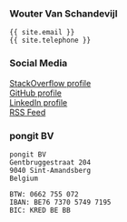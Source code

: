 ### Wouter Van Schandevijl
```
{{ site.email }}
{{ site.telephone }}
```

### Social Media
[StackOverflow profile][stackoverflow]  
[GitHub profile][github]  
[LinkedIn profile][linkedin]  
[RSS Feed][rss]  

### pongit BV
```
pongit BV
Gentbruggestraat 204
9040 Sint-Amandsberg
Belgium

BTW: 0662 755 072
IBAN: BE76 7370 5749 7195
BIC: KRED BE BB
```

[linkedin]: https://www.linkedin.com/in/woutervanschandevijl
[stackoverflow]: http://stackoverflow.com/users/540352/laoujin
[github]: https://github.com/Laoujin
[rss]: https://itenium.be/feed.xml
